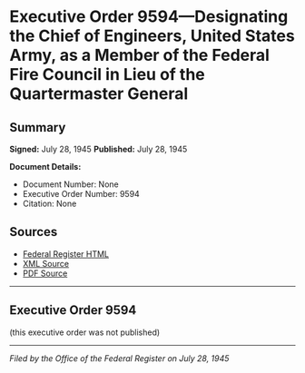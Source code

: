 # Executive Order 9594—Designating the Chief of Engineers, United States Army, as a Member of the Federal Fire Council in Lieu of the Quartermaster General

## Summary

**Signed:** July 28, 1945
**Published:** July 28, 1945

**Document Details:**
- Document Number: None
- Executive Order Number: 9594
- Citation: None

## Sources
- [Federal Register HTML](https://www.presidency.ucsb.edu/documents/executive-order-9594-designating-the-chief-engineers-united-states-army-member-the-federal)
- [XML Source](None)
- [PDF Source](None)

---

## Executive Order 9594

(this executive order was not published)

---

*Filed by the Office of the Federal Register on July 28, 1945*

